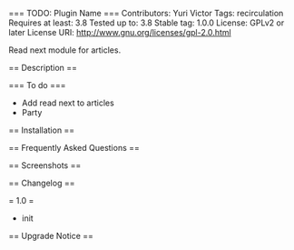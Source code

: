 === TODO: Plugin Name ===
Contributors: Yuri Victor
Tags: recirculation
Requires at least: 3.8
Tested up to: 3.8
Stable tag: 1.0.0
License: GPLv2 or later
License URI: http://www.gnu.org/licenses/gpl-2.0.html

Read next module for articles.

== Description ==


=== To do ===

* Add read next to articles
* Party

== Installation ==

== Frequently Asked Questions ==


== Screenshots ==

== Changelog ==

= 1.0 =
* init


== Upgrade Notice ==
